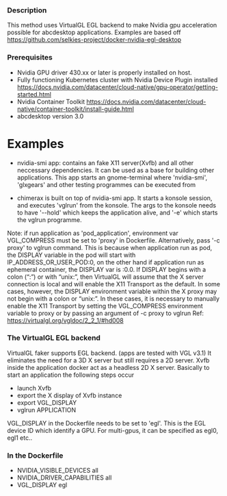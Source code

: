 ### Description
This method uses VirtualGL EGL backend to make Nvidia gpu acceleration possible for abcdesktop applications. Examples are based off https://github.com/selkies-project/docker-nvidia-egl-desktop

### Prerequisites

- Nvidia GPU driver 430.xx or later is properly installed on host.
- Fully functioning Kubernetes cluster with Nvidia Device Plugin installed 
https://docs.nvidia.com/datacenter/cloud-native/gpu-operator/getting-started.html
- Nvidia Container Toolkit
https://docs.nvidia.com/datacenter/cloud-native/container-toolkit/install-guide.html
- abcdesktop version 3.0

# Examples

- nvidia-smi app:
contains an fake X11 server(Xvfb) and all other neccessary dependencies. It can be used as a base for building other applications. This app starts an gnome-terminal where 'nvidia-smi', 'glxgears' and other testing programmes can be executed from

- chimerax is built on top of nvidia-smi app. It starts a konsole session, and executes 'vglrun' from the konsole. The args to the konsole needs to have '--hold' which keeps the application alive, and '-e' which starts the vglrun programme. 

Note: if run application as 'pod_application', environment var VGL_COMPRESS must be set to 'proxy' in Dockerfile. Alternatively, pass '-c proxy' to vglrun command. This is because when application run as pod, the DISPLAY variable in the pod will start with IP_ADDRESS_OR_USER_POD:0, on the other hand if application run as ephemeral container, the DISPLAY var is :0.0. 
If DISPLAY begins with a colon (“:”) or with “unix:”, then VirtualGL will assume that the X server connection is local and will enable the X11 Transport as the default. In some cases, however, the DISPLAY environment variable within the X proxy may not begin with a colon or “unix:”. In these cases, it is necessary to manually enable the X11 Transport by setting the VGL_COMPRESS environment variable to proxy or by passing an argument of -c proxy to vglrun
Ref: https://virtualgl.org/vgldoc/2_2_1/#hd008

### The VirtualGL EGL backend

VirtualGL faker supports EGL backend. (apps are tested with VGL v3.1) It eliminates the need for a 3D X server but still requires a 2D server.
Xvfb inside the application docker act as a headless 2D X server. Basically to start an application the following steps occur
- launch Xvfb
- export the X display of Xvfb instance
- export VGL_DISPLAY
- vglrun APPLICATION

VGL_DISPLAY in the Dockerfile needs to be set to 'egl'. This is the EGL device ID which identify a GPU. For multi-gpus, it can be specified as egl0, egl1 etc..


### In the Dockerfile
- NVIDIA_VISIBLE_DEVICES all
- NVIDIA_DRIVER_CAPABILITIES all
 - VGL_DISPLAY egl
 
 


